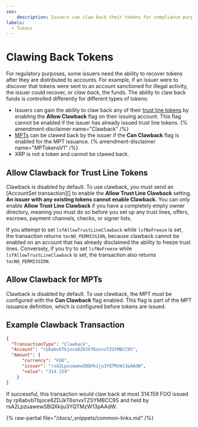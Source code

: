 ```yaml
---
seo:
    description: Issuers can claw back their tokens for compliance purposes if they enable the Clawback feature before issuing tokens.
labels:
  - Tokens
---
```

# Clawing Back Tokens

For regulatory purposes, some issuers need the ability to recover tokens after they are distributed to accounts. For example, if an issuer were to discover that tokens were sent to an account sanctioned for illegal activity, the issuer could recover, or *claw back*, the funds. The ability to claw back funds is controlled differently for different types of tokens:

- Issuers can gain the ability to claw back any of their [trust line tokens](./trust-line-tokens.md) by enabling the **Allow Clawback** flag on their issuing account. This flag cannot be enabled if the issuer has already issued trust line tokens. {% amendment-disclaimer name="Clawback" /%}
- [MPTs](./multi-purpose-tokens.md) can be clawed back by the issuer if the **Can Clawback** flag is enabled for the MPT issuance. {% amendment-disclaimer name="MPTokensV1" /%}
- XRP is not a token and cannot be clawed back.


## Allow Clawback for Trust Line Tokens

Clawback is disabled by default. To use clawback, you must send an [AccountSet transaction][] to enable the **Allow Trust Line Clawback** setting. **An issuer with any existing tokens cannot enable Clawback.** You can only enable **Allow Trust Line Clawback** if you have a completely empty owner directory, meaning you must do so before you set up any trust lines, offers, escrows, payment channels, checks, or signer lists.

If you attempt to set `lsfAllowTrustLineClawback` while `lsfNoFreeze` is set, the transaction returns `tecNO_PERMISSION`, because clawback cannot be enabled on an account that has already disclaimed the ability to freeze trust lines.
Conversely, if you try to set `lsfNoFreeze` while `lsfAllowTrustLineClawback` is set, the transaction also returns `tecNO_PERMISSION`.

## Allow Clawback for MPTs

Clawback is disabled by default. To use clawback, the MPT must be configured with the **Can Clawback** flag enabled. This flag is part of the MPT issuance definition, which is configured before tokens are issued.

## Example Clawback Transaction

```json
{
  "TransactionType": "Clawback",
  "Account": "rp6abvbTbjoce8ZDJkT6snvxTZSYMBCC9S",
  "Amount": {
      "currency": "FOO",
      "issuer": "rsA2LpzuawewSBQXkiju3YQTMzW13pAAdW",
      "value": "314.159"
    }
}
```

If successful, this transaction would claw back at most 314.159 FOO issued by rp6abvbTbjoce8ZDJkT6snvxTZSYMBCC9S and held by rsA2LpzuawewSBQXkiju3YQTMzW13pAAdW.

{% raw-partial file="/docs/_snippets/common-links.md" /%}
